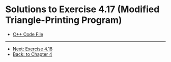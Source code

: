 # Solutions to Exercise 4.17 (Modified Triangle-Printing Program)

-   [C++ Code File](e04_17.cpp)

---

-   [Next: Exercise 4.18](04_18.md)
-   [Back: to Chapter 4](README.md)
